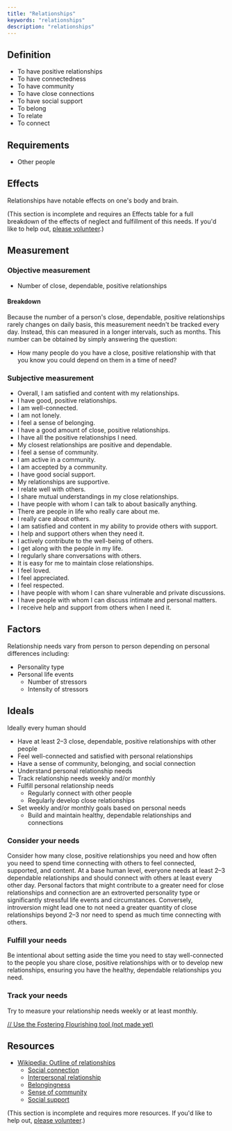 ```yaml
---
title: "Relationships"
keywords: "relationships"
description: "relationships"
---
```


## Definition

- To have positive relationships
- To have connectedness
- To have community
- To have close connections
- To have social support
- To belong
- To relate
- To connect

## Requirements

- Other people

## Effects

Relationships have notable effects on one's body and brain.

(This section is incomplete and requires an Effects table for a full breakdown of the effects of neglect and fulfillment of this needs. If you'd like to help out, [please volunteer](https://docs.google.com/forms/d/e/1FAIpQLSefwCNdvxgpY6hQZ-FEnwmCHdZFOCD5WXwIMNeKmSDVSh9A2g/viewform?usp=pp_url&entry.1605531621=Relationships&entry.136454288=Effects).)

## Measurement

### Objective measurement

- Number of close, dependable, positive relationships

#### Breakdown

Because the number of a person's close, dependable, positive relationships rarely changes on daily basis, this measurement needn't be tracked every day. Instead, this can measured in a longer intervals, such as months. This number can be obtained by simply answering the question:

- How many people do you have a close, positive relationship with that you know you could depend on them in a time of need?

### Subjective measurement

- Overall, I am satisfied and content with my relationships.
- I have good, positive relationships.
- I am well-connected.
- I am not lonely.
- I feel a sense of belonging.
- I have a good amount of close, positive relationships.
- I have all the positive relationships I need.
- My closest relationships are positive and dependable.
- I feel a sense of community.
- I am active in a community.
- I am accepted by a community.
- I have good social support.
- My relationships are supportive.
- I relate well with others.
- I share mutual understandings in my close relationships.
- I have people with whom I can talk to about basically anything.
- There are people in life who really care about me.
- I really care about others.
- I am satisfied and content in my ability to provide others with support.
- I help and support others when they need it.
- I actively contribute to the well-being of others.
- I get along with the people in my life.
- I regularly share conversations with others.
- It is easy for me to maintain close relationships.
- I feel loved.
- I feel appreciated.
- I feel respected.
- I have people with whom I can share vulnerable and private discussions.
- I have people with whom I can discuss intimate and personal matters.
- I receive help and support from others when I need it.

## Factors

Relationship needs vary from person to person depending on personal differences including:

- Personality type
- Personal life events
  - Number of stressors
  - Intensity of stressors

## Ideals

Ideally every human should

- Have at least 2–3 close, dependable, positive relationships with other people
- Feel well-connected and satisfied with personal relationships
- Have a sense of community, belonging, and social connection
- Understand personal relationship needs
- Track relationship needs weekly and/or monthly
- Fulfill personal relationship needs
  - Regularly connect with other people
  - Regularly develop close relationships
- Set weekly and/or monthly goals based on personal needs
  - Build and maintain healthy, dependable relationships and connections

### Consider your needs

Consider how many close, positive relationships you need and how often you need to spend time connecting with others to feel connected, supported, and content. At a base human level, everyone needs at least 2–3 dependable relationships and should connect with others at least every other day. Personal factors that might contribute to a greater need for close relationships and connection are an extroverted personality type or significantly stressful life events and circumstances. Conversely, introversion might lead one to not need a greater quantity of close relationships beyond 2–3 nor need to spend as much time connecting with others.

### Fulfill your needs

Be intentional about setting aside the time you need to stay well-connected to the people you share close, positive relationships with or to develop new relationships, ensuring you have the healthy, dependable relationships you need.

### Track your needs

Try to measure your relationship needs weekly or at least monthly.

[// Use the Fostering Flourishing tool (not made yet)](#/)

## Resources

- [Wikipedia: Outline of relationships](https://en.wikipedia.org/wiki/Outline_of_relationships)
  - [Social connection](https://en.wikipedia.org/wiki/Social_connection)
  - [Interpersonal relationship](https://en.wikipedia.org/wiki/Interpersonal_relationship)
  - [Belongingness](https://en.wikipedia.org/wiki/Belongingness)
  - [Sense of community](https://en.wikipedia.org/wiki/Sense_of_community)
  - [Social support](https://en.wikipedia.org/wiki/Social_support)

(This section is incomplete and requires more resources. If you'd like to help out, [please volunteer](https://docs.google.com/forms/d/e/1FAIpQLSefwCNdvxgpY6hQZ-FEnwmCHdZFOCD5WXwIMNeKmSDVSh9A2g/viewform?usp=pp_url&entry.1605531621=Relationships&entry.136454288=Resources).)
